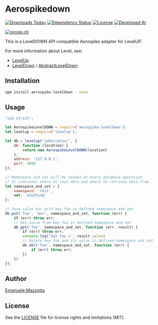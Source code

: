 # Aerospikedown

[![Downloads Today](https://img.shields.io/npm/dt/aerospike-leveldown.svg)](https://badge.fury.io/js/aerospike-leveldown)
[![Dependency Status](https://david-dm.org/ProjectThor/aerospikedown.svg)](https://david-dm.org/ProjectThor/aerospikedown)
[![License](http://img.shields.io/:license-mit-blue.svg)](http://doge.mit-license.org)
[![Developed At](https://img.shields.io/badge/developed%20with%20♥%20at-siroop-blue.svg)](https://siroop.ch/)

[![siroop.ch](https://rawgit.com/ProjectThor/aerospikedown/master/img/siroop.svg)](https://siroop.ch)

This is a LevelDOWN API compatible Aerospike adapter for LevelUP.

For more information about Level, see:

* [LevelUp](https://github.com/Level/levelup)
* [LevelDown](https://github.com/Level/leveldown) / [AbstractLevelDown](https://github.com/Level/abstract-leveldown)

## Installation

``` sh
npm install aerospike-leveldown --save
```

## Usage

``` js
'use strict';

let AerospikeLevelDOWN = require('aerospike-leveldown');
let levelup = require('levelup');
 
let db = levelup('/who/cares/', {
    db: function (location) {
        return new AerospikeLevelDOWN(location)
    },
    address: '127.0.0.1',
    port: 3000
});
 
// Namespace and set will be needed on every database operation 
// It indicates where to save data and where to retrieve data from 
let namespace_and_set = {
    namespace: 'test',
    set: 'anything'
};
 
// Save value bar with key foo in defined namespace and set
db.put('foo', 'bar', namespace_and_set, function (err) {
    if (err) throw err;
    // Get value from key foo in defined namespace and set
    db.get('foo', namespace_and_set, function (err, result) {
        if (err) throw err;
        console.log('Got foo =', result.value)
        // Delete key foo and its value in defined namespace and set
        db.del('foo', namespace_and_set, function (err) {
            if (err) throw err;
        })
    })
});
```

## Author

[Emanuele Mazzotta](mailto:emanuele.mazzotta@siroop.ch)

## License

See the [LICENSE](LICENSE.md) file for license rights and limitations (MIT).
